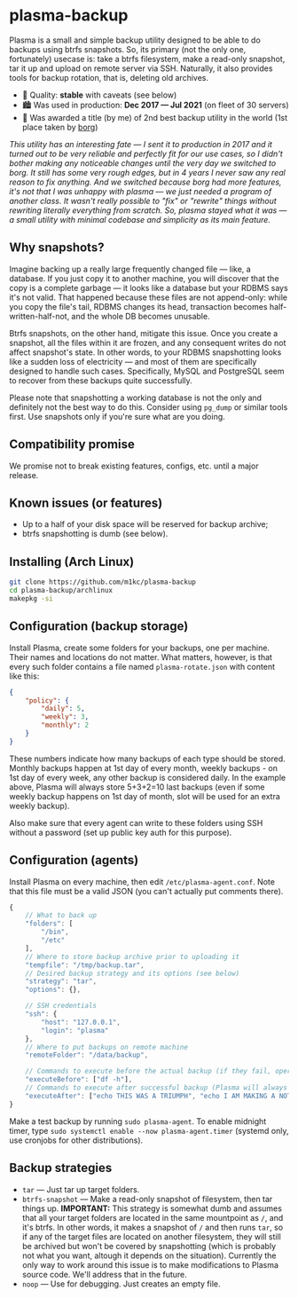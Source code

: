 # plasma-backup

Plasma is a small and simple backup utility designed to be able to do backups using btrfs snapshots. So, its primary (not the only one, fortunately) usecase is: take a btrfs filesystem, make a read-only snapshot, tar it up and upload on remote server via SSH. Naturally, it also provides tools for backup rotation, that is, deleting old archives.

* :wrench: Quality: **stable** with caveats (see below)
* :cityscape: Was used in production: **Dec 2017 — Jul 2021** (on fleet of 30 servers)
* :2nd_place_medal: Was awarded a title (by me) of 2nd best backup utility in the world (1st place taken by [borg](https://borgbackup.readthedocs.io))

_This utility has an interesting fate — I sent it to production in 2017 and it turned out to be very reliable and perfectly fit for our use cases, so I didn't bother making any noticeable changes until the very day we switched to borg. It still has some very rough edges, but in 4 years I never saw any real reason to fix anything. And we switched because borg had more features, it's not that I was unhappy with plasma — we just needed a program of another class. It wasn't really possible to "fix" or "rewrite" things without rewriting literally everything from scratch. So, plasma stayed what it was — a small utility with minimal codebase and simplicity as its main feature._


## Why snapshots?

Imagine backing up a really large frequently changed file&nbsp;&mdash; like, a database. If you just copy it to another machine, you will discover that the copy is a complete garbage&nbsp;&mdash; it looks like a database but your RDBMS says it's not valid. That happened because these files are not append-only: while you copy the file's tail, RDBMS changes its head, transaction becomes half-written-half-not, and the whole DB becomes unusable.

Btrfs snapshots, on the other hand, mitigate this issue. Once you create a snapshot, all the files within it are frozen, and any consequent writes do not affect snapshot's state. In other words, to your RDBMS snapshotting looks like a sudden loss of electricity&nbsp;&mdash; and most of them are specifically designed to handle such cases. Specifically, MySQL and PostgreSQL seem to recover from these backups quite successfully.

Please note that snapshotting a working database is not the only and definitely not the best way to do this. Consider using `pg_dump` or similar tools first. Use snapshots only if you're sure what are you doing.


## Compatibility promise

We promise not to break existing features, configs, etc. until a major release.

## Known issues (or features)

* Up to a half of your disk space will be reserved for backup archive;
* btrfs snapshotting is dumb (see below).


## Installing (Arch Linux)

```sh
git clone https://github.com/m1kc/plasma-backup
cd plasma-backup/archlinux
makepkg -si
```


## Configuration (backup storage)

Install Plasma, create some folders for your backups, one per machine. Their names and locations do not matter. What matters, however, is that every such folder contains a file named `plasma-rotate.json` with content like this:

```json
{
    "policy": {
        "daily": 5,
        "weekly": 3,
        "monthly": 2
    }
}
```

These numbers indicate how many backups of each type should be stored. Monthly backups happen at 1st day of every month, weekly backups - on 1st day of every week, any other backup is considered daily. In the example above, Plasma will always store 5+3+2=10 last backups (even if some weekly backup happens on 1st day of month, slot will be used for an extra weekly backup).

Also make sure that every agent can write to these folders using SSH without a password (set up public key auth for this purpose).


## Configuration (agents)

Install Plasma on every machine, then edit `/etc/plasma-agent.conf`. Note that this file must be a valid JSON (you can't actually put comments there).

```js
{
    // What to back up
    "folders": [
        "/bin",
        "/etc"
    ],
    // Where to store backup archive prior to uploading it
    "tempfile": "/tmp/backup.tar",
    // Desired backup strategy and its options (see below)
    "strategy": "tar",
    "options": {},

    // SSH credentials
    "ssh": {
        "host": "127.0.0.1",
        "login": "plasma"
    },
    // Where to put backups on remote machine
    "remoteFolder": "/data/backup",

    // Commands to execute before the actual backup (if they fail, operation is canceled)
    "executeBefore": ["df -h"],
    // Commands to execute after successful backup (Plasma will always execute all of them, no matter if they fail or not)
    "executeAfter": ["echo THIS WAS A TRIUMPH", "echo I AM MAKING A NOTE HERE: HUGE SUCCESS"]
}
```

Make a test backup by running `sudo plasma-agent`. To enable midnight timer, type `sudo systemctl enable --now plasma-agent.timer` (systemd only, use cronjobs for other distributions).


## Backup strategies

* `tar` &mdash; Just tar up target folders.
* `btrfs-snapshot` &mdash; Make a read-only snapshot of filesystem, then tar things up. **IMPORTANT:** This strategy is somewhat dumb and assumes that all your target folders are located in the same mountpoint as `/`, and it's btrfs. In other words, it makes a snapshot of `/` and then runs `tar`, so if any of the target files are located on another filesystem, they will still be archived but won't be covered by snapshotting (which is probably not what you want, altough it depends on the situation). Currently the only way to work around this issue is to make modifications to Plasma source code. We'll address that in the future.
* `noop` &mdash; Use for debugging. Just creates an empty file.
